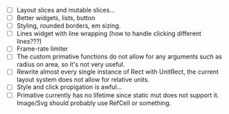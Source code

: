 - [ ] Layout slices and mutable slices...
- [ ] Better widgets, lists, button
- [ ] Styling, rounded borders, em sizing.
- [ ] Lines widget with line wrapping (how to handle clicking different lines???)
- [ ] Frame-rate limiter
- [ ] The custom primative functions do not allow for any arguments such as radius on area, so it's not very useful.
- [ ] Rewrite almost every single instance of Rect with UnitRect, the current layout system does not allow for relative units.
- [ ] Style and click propigation is awful...
- [ ] Primative currently has no lifetime since static mut does not support it. Image/Svg should probably use RefCell or something. 
